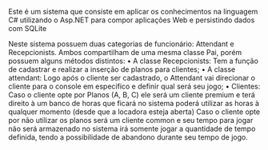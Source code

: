 Este é um sistema que consiste em aplicar os conhecimentos na linguagem C# utilizando o Asp.NET para compor aplicações Web e persistindo dados com SQLite

Neste sistema possuem duas categorias de funcionário: Attendant e Recepcionists.
Ambos compartilham de uma mesma classe Pai, porém possuem alguns métodos distintos:
    • A classe Recepcionists:
        Tem a função de cadastrar e realizar a inserção de planos para clientes;
    • A classe attendant:
        Logo após o cliente ser cadastrado, o Attendant vai direcionar o cliente para o console em específico e definir qual será seu jogo;
    • Clientes:
        Caso o cliente opte por Planos (A, B, C) ele será um cliente premium e terá direito à um banco de horas que ficará no sistema 
        poderá utilizar as horas à qualquer momento (desde que a locadora esteja aberta)
        Caso o cliente opte por não utilizar os planos será um cliente common e seu tempo para jogar não será armazenado no sistema
        irá somente jogar a quantidade de tempo definida, tendo a possibilidade de abandono durante seu tempo de jogo.
        

